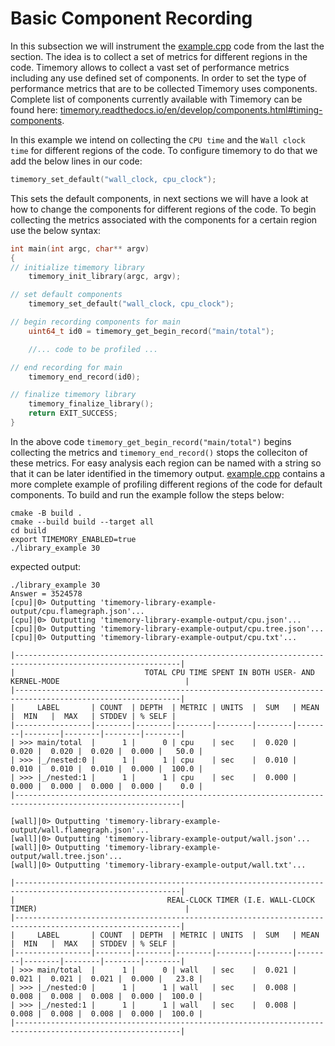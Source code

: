 # Basic Component Recording

In this subsection we will instrument the [example.cpp](example.cpp) code from the last the section. The idea is to collect a set of metrics for different regions in the code. Timemory allows to collect a vast set of performance metrics including any use defined set of components. In order to set the type of performance metrics that are to be collected Timemory uses components. Complete list of components currently available with Timemory can be found here: [timemory.readthedocs.io/en/develop/components.html#timing-components](https://timemory.readthedocs.io/en/develop/components.html#timing-components).

In this example we intend on collecting the `CPU time` and the `Wall clock time` for different regions of the code. To configure timemory to do that we add the below lines in our code:

```cpp
timemory_set_default("wall_clock, cpu_clock");
```

This sets the default components, in next sections we will have a look at how to change the components for different regions of the code. To begin collecting the metrics associated with the components for a certain region use the below syntax:

```cpp
int main(int argc, char** argv)
{
// initialize timemory library
    timemory_init_library(argc, argv);

// set default components
    timemory_set_default("wall_clock, cpu_clock");

// begin recording components for main
    uint64_t id0 = timemory_get_begin_record("main/total");

    //... code to be profiled ...

// end recording for main
    timemory_end_record(id0);

// finalize timemory library
    timemory_finalize_library();
    return EXIT_SUCCESS;
}

```

In the above code `timemory_get_begin_record("main/total")` begins collecting the metrics and `timemory_end_record()` stops the colleciton of these metrics. For easy analysis each region can be named with a string so that it can be later identified in the timemory output. [example.cpp](example.cpp) contains a more complete example of profiling different regions of the code for default components. To build and run the example follow the steps below:

```console
cmake -B build .
cmake --build build --target all
cd build
export TIMEMORY_ENABLED=true
./library_example 30
```

expected output:

```console
./library_example 30
Answer = 3524578
[cpu]|0> Outputting 'timemory-library-example-output/cpu.flamegraph.json'...
[cpu]|0> Outputting 'timemory-library-example-output/cpu.json'...
[cpu]|0> Outputting 'timemory-library-example-output/cpu.tree.json'...
[cpu]|0> Outputting 'timemory-library-example-output/cpu.txt'...

|-----------------------------------------------------------------------------------------------------------|
|                             TOTAL CPU TIME SPENT IN BOTH USER- AND KERNEL-MODE                            |
|-----------------------------------------------------------------------------------------------------------|
|     LABEL       | COUNT  | DEPTH  | METRIC | UNITS  |  SUM   | MEAN   |  MIN   |  MAX   | STDDEV | % SELF |
|-----------------|--------|--------|--------|--------|--------|--------|--------|--------|--------|--------|
| >>> main/total  |      1 |      0 | cpu    | sec    |  0.020 |  0.020 |  0.020 |  0.020 |  0.000 |   50.0 |
| >>> |_/nested:0 |      1 |      1 | cpu    | sec    |  0.010 |  0.010 |  0.010 |  0.010 |  0.000 |  100.0 |
| >>> |_/nested:1 |      1 |      1 | cpu    | sec    |  0.000 |  0.000 |  0.000 |  0.000 |  0.000 |    0.0 |
|-----------------------------------------------------------------------------------------------------------|

[wall]|0> Outputting 'timemory-library-example-output/wall.flamegraph.json'...
[wall]|0> Outputting 'timemory-library-example-output/wall.json'...
[wall]|0> Outputting 'timemory-library-example-output/wall.tree.json'...
[wall]|0> Outputting 'timemory-library-example-output/wall.txt'...

|-----------------------------------------------------------------------------------------------------------|
|                                  REAL-CLOCK TIMER (I.E. WALL-CLOCK TIMER)                                 |
|-----------------------------------------------------------------------------------------------------------|
|     LABEL       | COUNT  | DEPTH  | METRIC | UNITS  |  SUM   | MEAN   |  MIN   |  MAX   | STDDEV | % SELF |
|-----------------|--------|--------|--------|--------|--------|--------|--------|--------|--------|--------|
| >>> main/total  |      1 |      0 | wall   | sec    |  0.021 |  0.021 |  0.021 |  0.021 |  0.000 |   23.8 |
| >>> |_/nested:0 |      1 |      1 | wall   | sec    |  0.008 |  0.008 |  0.008 |  0.008 |  0.000 |  100.0 |
| >>> |_/nested:1 |      1 |      1 | wall   | sec    |  0.008 |  0.008 |  0.008 |  0.008 |  0.000 |  100.0 |
|-----------------------------------------------------------------------------------------------------------|
```
